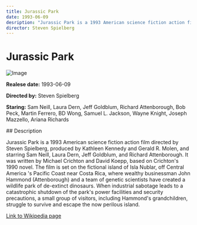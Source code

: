 ```yaml
---
title: Jurassic Park
date: 1993-06-09
desription: "Jurassic Park is a 1993 American science fiction action film directed by Steven Spielberg, produced by Kathleen Kennedy and Gerald R. Molen, and starring Sam Neill, Laura Dern, Jeff Goldblum, and Richard Attenborough. It was written by Michael Crichton and David Koepp, based on Crichton's 1990 novel. The film is set on the fictional island of Isla Nublar, off Central America 's Pacific Coast near Costa Rica, where wealthy businessman John Hammond (Attenborough) and a team of genetic scientists have created a wildlife park of de-extinct dinosaurs. When industrial sabotage leads to a catastrophic shutdown of the park's power facilities and security precautions, a small group of visitors, including Hammond's grandchildren, struggle to survive and escape the now perilous island."
director: Steven Spielberg
---
```


# Jurassic Park
![Image](https://images.bauerhosting.com/legacy/empire-images/features/560ebbde50e6c513721c2f6a/jurassic-6.jpg?auto=format&amp;w=1440&amp;q=80)

<p><strong>Realese date:</strong> 1993-06-09</p>
<p><strong>Directed by:</strong> Steven Spielberg</p>
<p><strong>Staring:</strong> Sam Neill, Laura Dern, Jeff Goldblum, Richard Attenborough, Bob Peck, Martin Ferrero, BD Wong, Samuel L. Jackson, Wayne Knight, Joseph Mazzello, Ariana Richards</p>
## Description
<p>Jurassic Park is a 1993 American science fiction action film directed by Steven Spielberg, produced by Kathleen Kennedy and Gerald R. Molen, and starring Sam Neill, Laura Dern, Jeff Goldblum, and Richard Attenborough. It was written by Michael Crichton and David Koepp, based on Crichton's 1990 novel. The film is set on the fictional island of Isla Nublar, off Central America 's Pacific Coast near Costa Rica, where wealthy businessman John Hammond (Attenborough) and a team of genetic scientists have created a wildlife park of de-extinct dinosaurs. When industrial sabotage leads to a catastrophic shutdown of the park's power facilities and security precautions, a small group of visitors, including Hammond's grandchildren, struggle to survive and escape the now perilous island.</p>

<a href="https://en.wikipedia.org/wiki/Jurassic_Park_(film)">Link to Wikipedia page</a>

